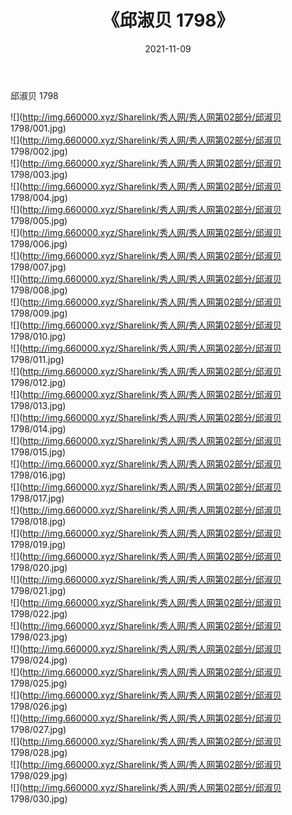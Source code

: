 ﻿---
layout: post
title:  《邱淑贝 1798》
date:   2021-11-09
img: http://img.660000.xyz/Sharelink/秀人网/秀人网第02部分/邱淑贝 1798/000.jpg
categories: [美女, 清纯, 唯美]
---

邱淑贝 1798

  ![](http://img.660000.xyz/Sharelink/秀人网/秀人网第02部分/邱淑贝 1798/001.jpg) <br> ![](http://img.660000.xyz/Sharelink/秀人网/秀人网第02部分/邱淑贝 1798/002.jpg) <br> ![](http://img.660000.xyz/Sharelink/秀人网/秀人网第02部分/邱淑贝 1798/003.jpg) <br> ![](http://img.660000.xyz/Sharelink/秀人网/秀人网第02部分/邱淑贝 1798/004.jpg) <br> ![](http://img.660000.xyz/Sharelink/秀人网/秀人网第02部分/邱淑贝 1798/005.jpg) <br> ![](http://img.660000.xyz/Sharelink/秀人网/秀人网第02部分/邱淑贝 1798/006.jpg) <br> ![](http://img.660000.xyz/Sharelink/秀人网/秀人网第02部分/邱淑贝 1798/007.jpg) <br> ![](http://img.660000.xyz/Sharelink/秀人网/秀人网第02部分/邱淑贝 1798/008.jpg) <br> ![](http://img.660000.xyz/Sharelink/秀人网/秀人网第02部分/邱淑贝 1798/009.jpg) <br> ![](http://img.660000.xyz/Sharelink/秀人网/秀人网第02部分/邱淑贝 1798/010.jpg) <br> ![](http://img.660000.xyz/Sharelink/秀人网/秀人网第02部分/邱淑贝 1798/011.jpg) <br> ![](http://img.660000.xyz/Sharelink/秀人网/秀人网第02部分/邱淑贝 1798/012.jpg) <br> ![](http://img.660000.xyz/Sharelink/秀人网/秀人网第02部分/邱淑贝 1798/013.jpg) <br> ![](http://img.660000.xyz/Sharelink/秀人网/秀人网第02部分/邱淑贝 1798/014.jpg) <br> ![](http://img.660000.xyz/Sharelink/秀人网/秀人网第02部分/邱淑贝 1798/015.jpg) <br> ![](http://img.660000.xyz/Sharelink/秀人网/秀人网第02部分/邱淑贝 1798/016.jpg) <br> ![](http://img.660000.xyz/Sharelink/秀人网/秀人网第02部分/邱淑贝 1798/017.jpg) <br> ![](http://img.660000.xyz/Sharelink/秀人网/秀人网第02部分/邱淑贝 1798/018.jpg) <br> ![](http://img.660000.xyz/Sharelink/秀人网/秀人网第02部分/邱淑贝 1798/019.jpg) <br> ![](http://img.660000.xyz/Sharelink/秀人网/秀人网第02部分/邱淑贝 1798/020.jpg) <br> ![](http://img.660000.xyz/Sharelink/秀人网/秀人网第02部分/邱淑贝 1798/021.jpg) <br> ![](http://img.660000.xyz/Sharelink/秀人网/秀人网第02部分/邱淑贝 1798/022.jpg) <br> ![](http://img.660000.xyz/Sharelink/秀人网/秀人网第02部分/邱淑贝 1798/023.jpg) <br> ![](http://img.660000.xyz/Sharelink/秀人网/秀人网第02部分/邱淑贝 1798/024.jpg) <br> ![](http://img.660000.xyz/Sharelink/秀人网/秀人网第02部分/邱淑贝 1798/025.jpg) <br> ![](http://img.660000.xyz/Sharelink/秀人网/秀人网第02部分/邱淑贝 1798/026.jpg) <br> ![](http://img.660000.xyz/Sharelink/秀人网/秀人网第02部分/邱淑贝 1798/027.jpg) <br> ![](http://img.660000.xyz/Sharelink/秀人网/秀人网第02部分/邱淑贝 1798/028.jpg) <br> ![](http://img.660000.xyz/Sharelink/秀人网/秀人网第02部分/邱淑贝 1798/029.jpg) <br> ![](http://img.660000.xyz/Sharelink/秀人网/秀人网第02部分/邱淑贝 1798/030.jpg) <br>